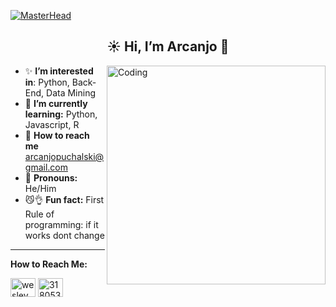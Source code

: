 [![MasterHead](https://media.giphy.com/media/jnWAi68AxKQKLwL1Dy/giphy.gif)](...)

<h2 align="center" > ☀️ Hi, I’m Arcanjo 🌿</h2>

  <img align="right" alt="Coding" width="350" src="https://media3.giphy.com/media/v1.Y2lkPTc5MGI3NjExMGUxMWY2N3BvNXA0bjFuNWVzNmxsNTZkNnA3bWFqbzZoZ2trbjVpYiZlcD12MV9pbnRlcm5hbF9naWZfYnlfaWQmY3Q9Zw/NNVWeKWyh2p026Or91/giphy.gif">
  
- ✨ **I’m interested in**: Python, Back-End, Data Mining
- 📒 **I’m currently learning:** Python, Javascript, R  
- 🧭 **How to reach me** arcanjopuchalski@gmail.com
- 🦒 **Pronouns:** He/Him
- 😼👌 **Fun fact:** First Rule of programming: if it works dont change

<hr></hr>

**How to Reach Me:**

<a href="https://twitter.com/ag_puchalski" target="blank"><img align="center" src="https://raw.githubusercontent.com/rahuldkjain/github-profile-readme-generator/master/src/images/icons/Social/twitter.svg" alt="wesley_beatz" height="30" width="40" /></a>
<a href="https://discord.gg/318053257790488576" target="blank"><img align="center" src="https://raw.githubusercontent.com/rahuldkjain/github-profile-readme-generator/master/src/images/icons/Social/discord.svg" alt="318053257790488576" height="30" width="40" /></a>

<!---
ag-puchalski/ag-puchalski is a ✨ special ✨ repository because its `README.md` (this file) appears on your GitHub profile.
You can click the Preview link to take a look at your changes.
--->
